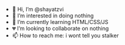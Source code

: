- 👋 Hi, I’m @shayatzvi
- 👀 I’m interested in doing nothing
- 🌱 I’m currently learning HTML/CSS/JS
- 💔 I’m looking to collaborate on nothing
- 📫 How to reach me: i wont tell you stalker

<!---
shayatzvi/shayatzvi is a ✨ special ✨ repository because its `README.md` (this file) appears on your GitHub profile.
You can click the Preview link to take a look at your changes.
--->
